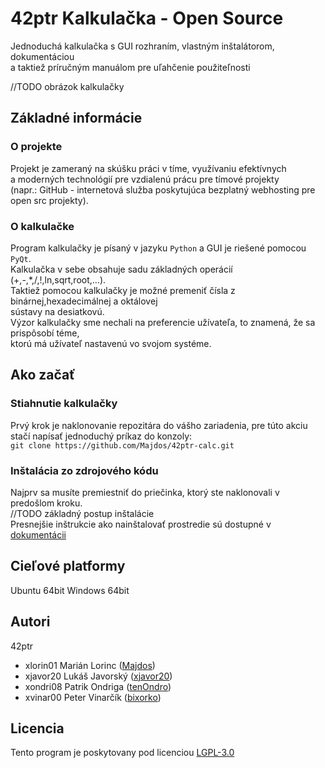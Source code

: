 # 42ptr Kalkulačka - Open Source

Jednoduchá kalkulačka s GUI rozhraním, vlastným inštalátorom, dokumentáciou  
a taktiež príručným manuálom pre uľahčenie použiteľnosti

//TODO obrázok kalkulačky 

## Základné informácie

### O projekte

Projekt je zameraný na skúšku práci v tíme, využívaniu efektívnych  
a moderných technológií pre vzdialenú prácu pre tímové projekty  
(napr.: GitHub - internetová služba poskytujúca bezplatný webhosting pre open src projekty).

### O kalkulačke

Program kalkulačky je písaný v jazyku ``Python`` a GUI je riešené pomocou ``PyQt``.  
Kalkulačka v sebe obsahuje sadu základných operácií (+,-,*,/,!,ln,sqrt,root,...).  
Taktiež pomocou kalkulačky je možné premeniť čísla z binárnej,hexadecimálnej a oktálovej  
sústavy na desiatkovú.  
Výzor kalkulačky sme nechali na preferencie užívateľa, to znamená, že sa prispôsobí téme,  
ktorú má užívateľ nastavenú vo svojom systéme.

## Ako začať

### Stiahnutie kalkulačky
Prvý krok je naklonovanie repozitára do vášho zariadenia, pre túto akciu stačí napísať jednoduchý príkaz do konzoly:  
```git clone https://github.com/Majdos/42ptr-calc.git```

### Inštalácia zo zdrojového kódu
Najprv sa musíte premiestniť do priečinka, ktorý ste naklonovali v predošlom kroku.  
//TODO základný postup inštalácie  
Presnejšie inštrukcie ako nainštalovať prostredie sú dostupné v [dokumentácii](https://github.com/Majdos/42ptr-calc/blob/master/doc/source/instalacia.md)

## Cieľové platformy

Ubuntu 64bit
Windows 64bit

## Autori

42ptr
- xlorin01 Marián Lorinc ([Majdos](https://github.com/Majdos))
- xjavor20 Lukáš Javorský ([xjavor20](https://github.com/xjavor20))
- xondri08 Patrik Ondriga ([tenOndro](https://github.com/tenOndro))
- xvinar00 Peter Vinarčík ([bixorko](https://github.com/bixorko))

## Licencia

Tento program je poskytovany pod licenciou [LGPL-3.0](https://github.com/Majdos/42ptr-calc/blob/master/LICENSE)
